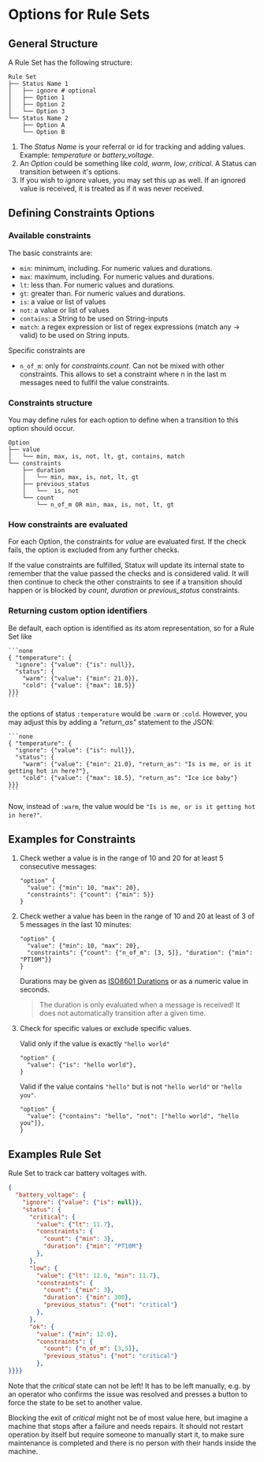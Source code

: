 # Options for Rule Sets

## General Structure

A Rule Set has the following structure:

```none
Rule Set
├── Status Name 1
│   ├── ignore # optional
│   ├── Option 1
│   ├── Option 2
│   └── Option 3
└── Status Name 2
    ├── Option A
    └── Option B
```

1. The _Status Name_ is your referral or id for tracking and adding values. Example: _temperature_ or
_battery_voltage_.
2. An _Option_ could be something like _cold_, _warm_, _low_, _critical_. A Status can transition
   between it's options.
3. If you wish to _ignore_ values, you may set this up as well. If an ignored
   value is received, it is treated as if it was never received.

## Defining Constraints Options

### Available constraints

The basic constraints are:

- `min`: minimum, including. For numeric values and durations.
- `max`: maximum, including. For numeric values and durations.
- `lt`: less than. For numeric values and durations.
- `gt`: greater than. For numeric values and durations.
- `is`: a value or list of values
- `not`: a value or list of values
- `contains`: a String to be used on String-inputs
- `match`: a regex expression or list of regex expressions (match any -> valid) to be used on String inputs.

Specific constraints are 

- `n_of_m`: only for _constraints.count_. Can not be mixed with other constraints. This allows to set a
  constraint where n in the last m messages need to fullfil the value constraints.

### Constraints structure

You may define rules for each option to define when a transition to this option should occur.

```none
Option
├── value
│   └── min, max, is, not, lt, gt, contains, match
└── constraints
    ├── duration
    │   └── min, max, is, not, lt, gt
    ├── previous_status
    │   └──  is, not
    └── count
        └── n_of_m OR min, max, is, not, lt, gt
```

### How constraints are evaluated

For each Option, the constraints for _value_ are evaluated first.
If the check fails, the option is excluded from any further checks.

If the value constraints are fulfilled, Statux will update its internal state to remember that the
value passed the checks and is considered valid. It will then continue to check the other
constraints to see if a transition should happen or is blocked by _count_, _duration_ or
_previous_status_ constraints.

### Returning custom option identifiers

Be default, each option is identified as its atom representation, so for a Rule Set like

    ```none
    { "temperature": {
      "ignore": {"value": {"is": null}},
      "status": {
        "warm": {"value": {"min": 21.0}},
        "cold": {"value": {"max": 18.5}}
    }}}
    ```

the options of status `:temperature` would be `:warm` or `:cold`. However, you may adjust this by
adding a _"return_as"_ statement to the JSON:

    ```none
    { "temperature": {
      "ignore": {"value": {"is": null}},
      "status": {
        "warm": {"value": {"min": 21.0}, "return_as": "Is is me, or is it getting hot in here?"},
        "cold": {"value": {"max": 18.5}, "return_as": "Ice ice baby"}
    }}}
    ```

Now, instead of `:warm`, the value would be `"Is is me, or is it getting hot in here?"`.

## Examples for Constraints

1. Check wether a value is in the range of 10 and 20 for at least 5 consecutive messages:

    ```none
    "option" {
      "value": {"min": 10, "max": 20},
      "constraints": {"count": {"min": 5}}
    }
    ```

2. Check wether a value has been in the range of 10 and 20 at least of 3 of 5 messages in the last 10
minutes:

    ```none
    "option" {
      "value": {"min": 10, "max": 20},
      "constraints": {"count": {"n_of_m": [3, 5]}, "duration": {"min": "PT10M"}}
    }
    ```

    Durations may be given as [ISO8601 Durations](https://www.digi.com/resources/documentation/digidocs/90001437-13/reference/r_iso_8601_duration_format.htm)
    or as a numeric value in seconds.

    > The duration is only evaluated when a message is received! It does not automatically transition
    > after a given time.

3. Check for specific values or exclude specific values.

    Valid only if the value is exactly `"hello world"`
    ```none
    "option" {
      "value": {"is": "hello world"},
    }
    ```

    Valid if the value contains `"hello"` but is not `"hello world"` or `"hello you"`.
    ```none
    "option" {
      "value": {"contains": "hello", "not": ["hello world", "hello you"]},
    }
    ```

## Examples Rule Set

Rule Set to track car battery voltages with.

```json
{
  "battery_voltage": {
    "ignore": {"value": {"is": null}},
    "status": {
      "critical": {
        "value": {"lt": 11.7},
        "constraints": {
          "count": {"min": 3},
          "duration": {"min": "PT10M"}
        },
      },
      "low": {
        "value": {"lt": 12.0, "min": 11.7},
        "constraints": {
          "count": {"min": 3},
          "duration": {"min": 300},
          "previous_status": {"not": "critical"}
        },
      },
      "ok": {
        "value": {"min": 12.0},
        "constraints": {
          "count": {"n_of_m": [3,5]},
          "previous_status": {"not": "critical"}
        },
}}}}
```

Note that the _critical_ state can not be left! It has to be left manually, e.g. by an operator who
confirms the issue was resolved and presses a button to force the state to be set to another value.

Blocking the exit of _critical_ might not be of most value here, but imagine a machine that stops
after a failure and needs repairs. It should not restart operation by itself but require someone to
manually start it, to make sure maintenance is completed and there is no person with their hands
inside the machine. 
